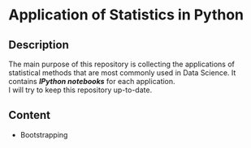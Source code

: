 # Application of Statistics in Python

## Description

The main purpose of this repository is collecting the applications of statistical methods that are most commonly used in Data Science. It contains **_IPython notebooks_** for each application.
<br>
I will try to keep this repository up-to-date.

## Content

* Bootstrapping 
